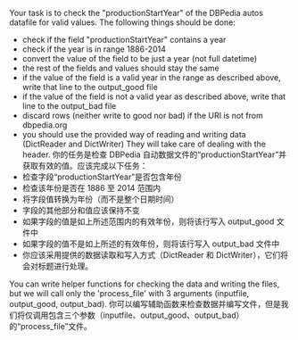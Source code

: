 Your task is to check the "productionStartYear" of the DBPedia autos datafile for valid values.
The following things should be done:
- check if the field "productionStartYear" contains a year
- check if the year is in range 1886-2014
- convert the value of the field to be just a year (not full datetime)
- the rest of the fields and values should stay the same
- if the value of the field is a valid year in the range as described above,
  write that line to the output_good file
- if the value of the field is not a valid year as described above, 
  write that line to the output_bad file
- discard rows (neither write to good nor bad) if the URI is not from dbpedia.org
- you should use the provided way of reading and writing data (DictReader and DictWriter)
  They will take care of dealing with the header.
你的任务是检查 DBPedia 自动数据文件的“productionStartYear”并获取有效的值。应该完成以下任务：
-    检查字段“productionStartYear”是否包含年份
-    检查该年份是否在 1886 至 2014 范围内
-    将字段值转换为年份（而不是整个日期时间）
-    字段的其他部分和值应该保持不变
-    如果字段的值是如上所述范围内的有效年份，则将该行写入 output_good 文件中
-    如果字段的值不是如上所述的有效年份，则将该行写入 output_bad 文件中
-    你应该采用提供的数据读取和写入方式（DictReader 和 DictWriter），它们将会对标题进行处理。

You can write helper functions for checking the data and writing the files, but we will call only the 
'process_file' with 3 arguments (inputfile, output_good, output_bad).
你可以编写辅助函数来检查数据并编写文件，但是我们将仅调用包含三个参数（inputfile、output_good、output_bad）的“process_file”文件。
